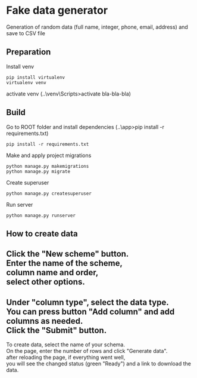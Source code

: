Fake data generator
===================
Generation of random data (full name, integer, phone, email, address)
and save to CSV file

## Preparation
Install venv
```
pip install virtualenv
virtualenv venv
```
activate venv (..\venv\Scripts>activate bla-bla-bla)

## Build

Go to ROOT folder and install dependencies (..\app>pip install -r requirements.txt) 
```
pip install -r requirements.txt
```

Make and apply project migrations
```
python manage.py makemigrations
python manage.py migrate
```
Create superuser
```
python manage.py createsuperuser
```

Run server
```
python manage.py runserver
```
## How to create data

Click the "New scheme" button.<br>
Enter the name of the scheme,<br>
column name and order,<br>
select other options.
---
Under "column type", select the data type.<br>
You can press button "Add column" and add columns as needed.<br>
Click the "Submit" button.
---
To create data, select the name of your schema.<br>
On the page, enter the number of rows and click "Generate data".<br>
after reloading the page, if everything went well,<br>
you will see the changed status (green "Ready") and a link to download the data.
